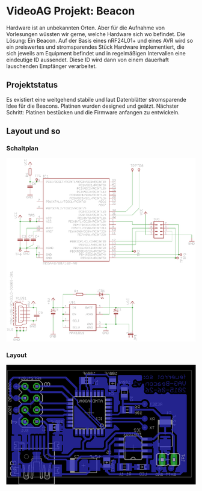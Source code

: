 # VideoAG Projekt: Beacon

Hardware ist an unbekannten Orten. Aber für die Aufnahme von Vorlesungen wüssten wir gerne, welche Hardware sich wo befindet. Die Lösung: Ein Beacon.
Auf der Basis eines nRF24L01+ und eines AVR wird so ein preiswertes und stromsparendes Stück Hardware implementiert, die sich jeweils am Equipment befindet und in regelmäßigen Intervallen eine eindeutige ID aussendet. Diese ID wird dann von einem dauerhaft lauschenden Empfänger verarbeitet.

## Projektstatus

Es existiert eine weitgehend stabile und laut Datenblätter stromsparende Idee für die Beacons. Platinen wurden designed und geätzt.
Nächster Schritt: Platinen bestücken und die Firmware anfangen zu entwickeln.


## Layout und so

### Schaltplan
![Schaltplan der Beaconschaltung](img/schaltplan.png)

### Layout
![Layout der Beaconschaltung](img/board.png)

